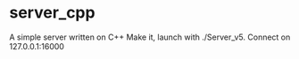 # server_cpp
A simple server written on C++
Make it, launch with ./Server_v5. Connect on 127.0.0.1:16000
